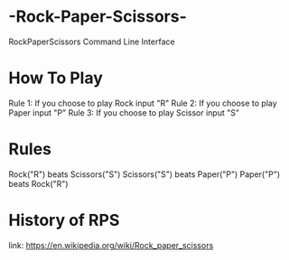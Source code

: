 # -Rock-Paper-Scissors-
 RockPaperScissors Command Line Interface

 # How To Play 
 Rule 1: If you choose to play Rock input "R"
 Rule 2: If you choose to play Paper input "P"
 Rule 3: If you choose to play Scissor input "S"

 # Rules
 Rock("R") beats Scissors("S")
 Scissors("S") beats Paper("P")
 Paper("P") beats Rock("R")

 # History of RPS
 link: https://en.wikipedia.org/wiki/Rock_paper_scissors
